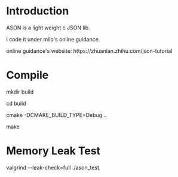 <h1> Introduction </h1>
<p> ASON is a light weight c JSON lib. </p>
<p> I code it under milo's online guidance. </p>
<p> online guidance's website: https://zhuanlan.zhihu.com/json-tutorial </p>

<h1> Compile </h1>
<p> mkdir build </p>
<p> cd build </p>
<p> cmake -DCMAKE_BUILD_TYPE=Debug .. </p>
<p> make </p>

<h1> Memory Leak Test </h1>
<p> valgrind --leak-check=full ./ason_test </p>
